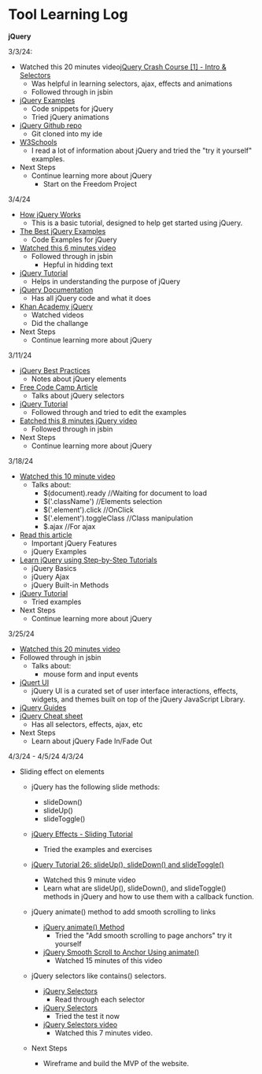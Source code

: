 # Tool Learning Log

**jQuery**

3/3/24:
* Watched this 20 minutes video[jQuery Crash Course [1] - Intro & Selectors](https://www.youtube.com/watch?v=3nrLc_JOF7k)
    * Was helpful in learning selectors, ajax, effects and animations
    * Followed through in jsbin
* [jQuery Examples](https://www.quackit.com/jquery/examples/)
    *  Code snippets for jQuery
    *  Tried jQuery animations
* [jQuery Github repo](https://github.com/jquery/jquery?tab=readme-ov-file)
    * Git cloned into my ide
*  [W3Schools](https://www.w3schools.com/jquERy/default.asp)
   *  I read a lot of information about jQuery and tried the "try it yourself" examples.
*  Next Steps
    * Continue learning more about jQuery 
         *   Start on the Freedom Project
     
           
3/4/24

* [How jQuery Works](https://learn.jquery.com/about-jquery/how-jquery-works/)
  * This is a basic tutorial, designed to help get started using jQuery.
* [The Best jQuery Examples](https://www.freecodecamp.org/news/the-best-jquery-examples/)
  * Code Examples for jQuery
* [Watched this 6 minutes video](https://www.youtube.com/watch?v=JjIvF0yikGU)
  * Followed through in jsbin
      * Hepful in hidding text
* [jQuery Tutorial](https://www.geeksforgeeks.org/jquery-tutorial/)
   * Helps in understanding the purpose of jQuery
* [jQuery Documentation](https://devdocs.io/jquery/)
  * Has all jQuery code and what it does
* [Khan Academy jQuery](https://www.khanacademy.org/computing/computer-programming/html-js-jquery/jquery-intro/v/what-is-jquery)
  * Watched videos
  * Did the challange 
* Next Steps
  * Continue learning more about jQuery
 
3/11/24

* [jQuery Best Practices](https://greena13.github.io/blog/2020/12/05/jquery-best-practices/)
  * Notes about jQuery elements
* [Free Code Camp Article](https://www.freecodecamp.org/news/the-best-jquery-examples/)
  * Talks about jQuery selectors
* [jQuery Tutorial](https://www.tutorialspoint.com/jquery/index.htm)
  * Followed through and tried to edit the examples
* [Eatched this 8 minutes jQuery video](https://www.youtube.com/watch?v=hMxGhHNOkCU)
  * Followed through in jsbin
* Next Steps
  * Continue learning more about jQuery
 
3/18/24
* [Watched this 10 minute video](https://www.youtube.com/watch?v=YprBzDEg7bc)
   * Talks about:
       * $(document).ready //Waiting for document to load
       * $('.className') //Elements selection
       * $('.element').click //OnClick
       * $('.element').toggleClass //Class manipulation
       * $.ajax //For ajax
* [Read this article](https://www.hostinger.com/tutorials/what-is-jquery/)
   * Important jQuery Features
   * jQuery Examples
* [Learn jQuery using Step-by-Step Tutorials](https://www.tutorialsteacher.com/jquery)
   * jQuery Basics
   * jQuery Ajax
   * jQuery Built-in Methods
 * [jQuery Tutorial](https://www.javatpoint.com/jquery-tutorial)
   * Tried examples
* Next Steps
  * Continue learning more about jQuery

3/25/24 
*  [Watched this 20 minutes video](https://www.youtube.com/watch?v=VlWsJHsVb-E)
  *  Followed through in jsbin
     *  Talks about:
        *   mouse form and input events
* [jQuert UI](https://jqueryui.com/)
  *  jQuery UI is a curated set of user interface interactions, effects, widgets, and themes built on top of the jQuery JavaScript Library.
* [jQuery Guides](https://moodledev.io/docs/guides/javascript/jquery)
* [jQuery Cheat sheet](https://oscarotero.com/jquery/)
  *  Has all selectors, effects, ajax, etc
* Next Steps
  * Learn about jQuery Fade In/Fade Out
 
4/3/24 - 4/5/24
4/3/24
* Sliding effect on elements
     * jQuery has the following slide methods:
        * slideDown()
        * slideUp()
        * slideToggle()
     * [jQuery Effects - Sliding Tutorial](https://www.w3schools.com/jquery/jquery_slide.asp)
        * Tried the examples and exercises
     * [jQuery Tutorial 26: slideUp(), slideDown() and slideToggle()](https://www.youtube.com/watch?v=2VbTTGxmuf0)
        * Watched this 9 minute video
        * Learn what are slideUp(), slideDown(), and slideToggle() methods in jQuery and how to use them with a callback function.

  * jQuery animate() method to add smooth scrolling to links
      * [jQuery animate() Method](https://www.w3schools.com/jquery/eff_animate.asp)
        * Tried the "Add smooth scrolling to page anchors" try it yourself
      * [jQuery Smooth Scroll to Anchor Using animate()](https://www.youtube.com/watch?v=_EGO-d9H184)
        * Watched 15 minutes of this video
  * jQuery selectors like contains() selectors.
      * [jQuery Selectors](https://www.w3schools.com/jquery/jquery_ref_selectors.asp)
        * Read through each selector
      * [jQuery Selectors](https://www.javatpoint.com/jquery-selectors)
        * Tried the test it now
      * [jQuery Selectors video](https://www.youtube.com/watch?v=TBVpCKNuPtw)
        * Watched this 7 minutes video.
  * Next Steps
      * Wireframe and build the MVP of the website.

 
   
<!-- 
* Links you used today (websites, videos, etc)
* Things you tried, progress you made, etc
* Challenges, a-ha moments, etc
* Questions you still have
* What you're going to try next
-->

